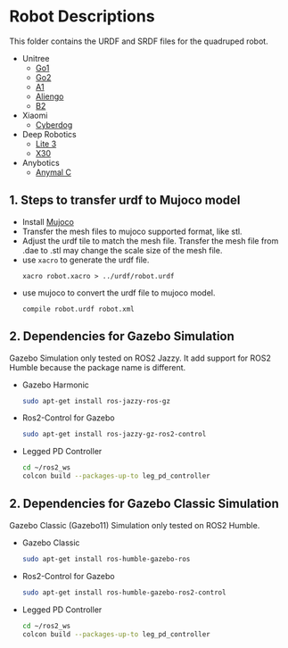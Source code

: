 # Robot Descriptions

This folder contains the URDF and SRDF files for the quadruped robot.

* Unitree
    * [Go1](unitree/go1_description/)
    * [Go2](unitree/go2_description/)
    * [A1](unitree/a1_description/)
    * [Aliengo](unitree/aliengo_description/)
    * [B2](unitree/b2_description/)
* Xiaomi
    * [Cyberdog](xiaomi/cyberdog_description/)
* Deep Robotics
    * [Lite 3](deep_robotics/lite3_description/)
    * [X30](deep_robotics/x30_description/)
* Anybotics
    * [Anymal C](anybotics/anymal_c_description/)

## 1. Steps to transfer urdf to Mujoco model

* Install [Mujoco](https://github.com/google-deepmind/mujoco)
* Transfer the mesh files to mujoco supported format, like stl.
* Adjust the urdf tile to match the mesh file. Transfer the mesh file from .dae to .stl may change the scale size of the
  mesh file.
* use `xacro` to generate the urdf file.
  ```
  xacro robot.xacro > ../urdf/robot.urdf
  ```
* use mujoco to convert the urdf file to mujoco model.
  ```
  compile robot.urdf robot.xml
  ```

## 2. Dependencies for Gazebo Simulation

Gazebo Simulation only tested on ROS2 Jazzy. It add support for ROS2 Humble because the package name is different.

* Gazebo Harmonic
  ```bash
  sudo apt-get install ros-jazzy-ros-gz
  ```
* Ros2-Control for Gazebo
  ```bash
  sudo apt-get install ros-jazzy-gz-ros2-control
  ``` 
* Legged PD Controller
    ```bash
    cd ~/ros2_ws
    colcon build --packages-up-to leg_pd_controller
    ```

## 2. Dependencies for Gazebo Classic Simulation

Gazebo Classic (Gazebo11) Simulation only tested on ROS2 Humble.

* Gazebo Classic
  ```bash
  sudo apt-get install ros-humble-gazebo-ros
  ```
* Ros2-Control for Gazebo
  ```bash
  sudo apt-get install ros-humble-gazebo-ros2-control
  ``` 
* Legged PD Controller
    ```bash
    cd ~/ros2_ws
    colcon build --packages-up-to leg_pd_controller
    ```
